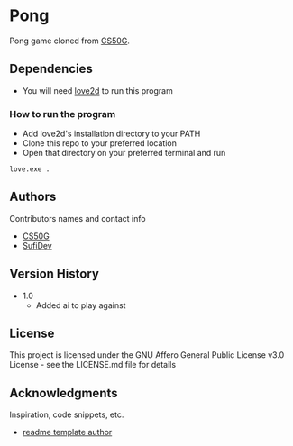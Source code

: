 # Pong

Pong game cloned from [CS50G](https://cs50.harvard.edu/games/2018/projects/0/pong/).

## Dependencies

* You will need [love2d](https://love2d.org) to run this program

### How to run the program
* Add love2d's installation directory to your PATH
* Clone this repo to your preferred location
* Open that directory on your preferred terminal and run
```
love.exe .
```

## Authors

Contributors names and contact info

* [CS50G](https://cs50.harvard.edu/games/2018/)
* [SufiDev](https://github.com/SufiDev)

## Version History

* 1.0
    * Added ai to play against

## License

This project is licensed under the GNU Affero General Public License v3.0 License - see the LICENSE.md file for details

## Acknowledgments

Inspiration, code snippets, etc.
* [readme template author](https://github.com/DomPizzie)